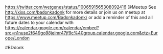 https://twitter.com/wetgenes/status/1006591565308092416 @Meetup See http://xixs.com/badonkadonk for more details or join us on meetup at https://www.meetup.com/Badonkadonk/ or add a reminder of this and all future dates to your calendar with https://calendar.google.com/calendar/embed?src=n1nuse2f649go98jelmr47jf9c%40group.calendar.google.com&ctz=Europe/London

#BDdonk